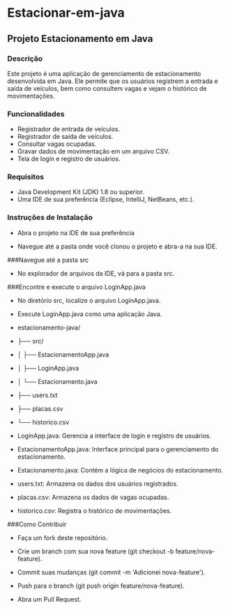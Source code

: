 # Estacionar-em-java

## Projeto Estacionamento em Java

### Descrição
Este projeto é uma aplicação de gerenciamento de estacionamento desenvolvida em Java. Ele permite que os usuários registrem a entrada e saída de veículos, bem como consultem vagas e vejam o histórico de movimentações.

### Funcionalidades
- Registrador de entrada de veículos.
- Registrador de saída de veículos.
- Consultar vagas ocupadas.
- Gravar dados de movimentação em um arquivo CSV.
- Tela de login e registro de usuários.

### Requisitos
- Java Development Kit (JDK) 1.8 ou superior.
- Uma IDE de sua preferência (Eclipse, IntelliJ, NetBeans, etc.).

### Instruções de Instalação
- Abra o projeto na IDE de sua preferência

- Navegue até a pasta onde você clonou o projeto e abra-a na sua IDE.

###Navegue até a pasta src

- No explorador de arquivos da IDE, vá para a pasta src.

###Encontre e execute o arquivo LoginApp.java

- No diretório src, localize o arquivo LoginApp.java.

- Execute LoginApp.java como uma aplicação Java.

- estacionamento-java/
- ├── src/
- │   ├── EstacionamentoApp.java
- │   ├── LoginApp.java
- │   └── Estacionamento.java
- ├── users.txt
- ├── placas.csv
- └── historico.csv

- LoginApp.java: Gerencia a interface de login e registro de usuários.

- EstacionamentoApp.java: Interface principal para o gerenciamento do estacionamento.

- Estacionamento.java: Contém a lógica de negócios do estacionamento.

- users.txt: Armazena os dados dos usuários registrados.

- placas.csv: Armazena os dados de vagas ocupadas.

- historico.csv: Registra o histórico de movimentações.

###Como Contribuir
- Faça um fork deste repositório.

- Crie um branch com sua nova feature (git checkout -b feature/nova-feature).

- Commit suas mudanças (git commit -m 'Adicionei nova-feature').

- Push para o branch (git push origin feature/nova-feature).

- Abra um Pull Request.


